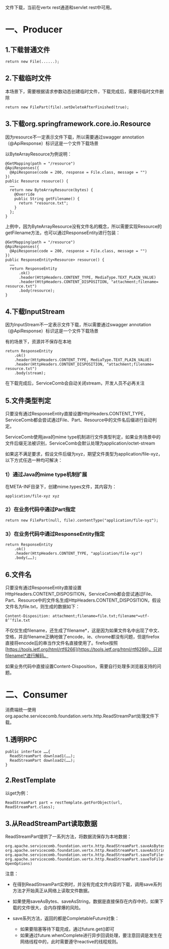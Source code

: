 文件下载，当前在vertx rest通道和servlet rest中可用。

# 一、Producer

## 1.下载普通文件

```
return new File(......);
```

## 2.下载临时文件

本场景下，需要根据请求参数动态创建临时文件，下载完成后，需要将临时文件删除

```
return new FilePart(file).setDeleteAfterFinished(true);
```

## 3.下载org.springframework.core.io.Resource

因为resource不一定表示文件下载，所以需要通过swagger annotation（@ApiResponse）标识这是一个文件下载场景

以ByteArrayResource为例说明：

```
@GetMapping(path = "/resource")
@ApiResponses({
  @ApiResponse(code = 200, response = File.class, message = "")
})
public Resource resource() {
  ……
  return new ByteArrayResource(bytes) {
    @Override
    public String getFilename() {
      return "resource.txt";
    }
  };
}
```

上例中，因为ByteArrayResource没有文件名的概念，所以需要实现Resource的getFilename方法，也可以通过ResponseEntity进行包装：

```
@GetMapping(path = "/resource")
@ApiResponses({
  @ApiResponse(code = 200, response = File.class, message = "")
})
public ResponseEntity<Resource> resource() {
  ……
  return ResponseEntity
      .ok()
      .header(HttpHeaders.CONTENT_TYPE, MediaType.TEXT_PLAIN_VALUE)
      .header(HttpHeaders.CONTENT_DISPOSITION, "attachment;filename= resource.txt")
      .body(resource);
}
```

## 4.下载InputStream

因为InputStream不一定表示文件下载，所以需要通过swagger annotation（@ApiResponse）标识这是一个文件下载场景

有的场景下，资源并不保存在本地
```
return ResponseEntity
    .ok()
    .header(HttpHeaders.CONTENT_TYPE, MediaType.TEXT_PLAIN_VALUE)
    .header(HttpHeaders.CONTENT_DISPOSITION, "attachment;filename= resource.txt")
    .body(stream);
```

在下载完成后，ServiceComb会自动关闭stream，开发人员不必再关注

## 5.文件类型判定

只要没有通过ResponseEntity直接设置HttpHeaders.CONTENT\_TYPE，ServiceComb都会尝试通过File、Part、Resource中的文件名后缀进行自动判定。

ServiceComb使用java的mime type机制进行文件类型判定，如果业务场景中的文件后缀无法被识别，ServiceComb会默认处理为application/octet-stream

如果这不满足要求，假设文件后缀为xyz，期望文件类型为application/file-xyz，以下方式任选一种均可解决：

### 1）通过Java的mime type机制扩展

在META-INF目录下，创建mime.types文件，其内容为：

```
application/file-xyz xyz
```

### 2）在业务代码中通过Part指定

```
return new FilePart(null, file).contentType("application/file-xyz");
```

### 3）在业务代码中通过ResponseEntity指定

```
return ResponseEntity
    .ok()
    .header(HttpHeaders.CONTENT_TYPE, "application/file-xyz")
    .body(……);
```

## 6.文件名

只要没有通过ResponseEntity直接设置HttpHeaders.CONTENT\_DISPOSITION，ServiceComb都会尝试通过File、Part、Resource中的文件名生成HttpHeaders.CONTENT\_DISPOSITION，假设文件名为file.txt，则生成的数据如下：

```
Content-Disposition: attachment;filename=file.txt;filename*=utf-8’’file.txt
```

不仅仅生成filename，还生成了filename\*，这是因为如果文件名中出现了中文、空格，并且filename正确地做了encode，ie、chrome都没有问题，但是firefox直接将encode后的串当作文件名直接使用了。firefox按照[https://tools.ietf.org/html/rtf6266](https://tools.ietf.org/html/rtf6266)，只对filename\*进行解码。

如果业务代码中直接设置Content-Disposition，需要自行处理多浏览器支持的问题。

# 二、Consumer

消费端统一使用org.apache.servicecomb.foundation.vertx.http.ReadStreamPart处理文件下载。

## 1.透明RPC

```
public interface ……{
  ReadStreamPart download1(……);
  ReadStreamPart download2(……);
}
```

## 2.RestTemplate

以get为例：

```
ReadStreamPart part = restTemplate.getForObject(url, ReadStreamPart.class);
```

## 3.从ReadStreamPart读取数据

ReadStreamPart提供了一系列方法，将数据流保存为本地数据：

```
org.apache.servicecomb.foundation.vertx.http.ReadStreamPart.saveAsBytes()
org.apache.servicecomb.foundation.vertx.http.ReadStreamPart.saveAsString()
org.apache.servicecomb.foundation.vertx.http.ReadStreamPart.saveToFile(String)
org.apache.servicecomb.foundation.vertx.http.ReadStreamPart.saveToFile(File, OpenOptions)
```

注意：

* 在得到ReadStreamPart实例时，并没有完成文件内容的下载，调用save系列方法才开始真正从网络上读取文件数据。

* 如果使用saveAsBytes、saveAsString，数据是直接保存在内存中的，如果下载的文件很大，会内存撑爆的风险。

* save系列方法，返回的都是CompletableFuture对象：

  * 如果要阻塞等待下载完成，通过future.get\(\)即可
  * 如果通过future.whenComplete进行异步回调处理，要注意回调是发生在网络线程中的，此时需要遵守reactive的线程规则。
